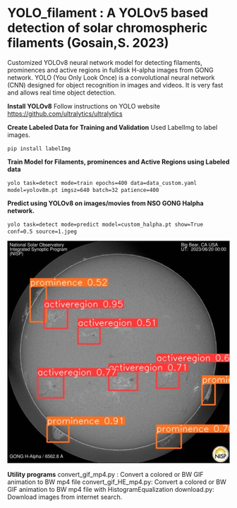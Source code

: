 # YOLO_filament : A YOLOv5 based detection of solar chromospheric filaments (Gosain,S. 2023)
Customized YOLOv8 neural network model for detecting filaments, prominences and active regions in fulldisk H-alpha images from GONG network.
YOLO (You Only Look Once) is a convolutional neural network (CNN) designed for object recognition in images and videos. It is very fast and allows real time object detection. 

**Install YOLOv8**
Follow instructions on YOLO website
https://github.com/ultralytics/ultralytics

**Create Labeled Data for Training and Validation**
Used LabelImg to label images. 
```
pip install labelImg
```
**Train Model for Filaments, prominences and Active Regions using Labeled data**
```
yolo task=detect mode=train epochs=400 data=data_custom.yaml model=yolov8m.pt imgsz=640 batch=32 patience=400
```
**Predict using YOLOv8 on images/movies from NSO GONG Halpha network.**
```
yolo task=detect mode=predict model=custom_halpha.pt show=True conf=0.5 source=1.jpeg
```
![alt text](https://github.com/sgosaiw/YOLO_filament/blob/main/1.jpeg?raw=true)

**Utility programs**
convert_gif_mp4.py : Convert a colored or BW GIF animation to BW mp4 file
convert_gif_HE_mp4.py: Convert a colored or BW GIF animation to BW mp4 file with HistogramEqualization
download.py: Download images from internet search.
